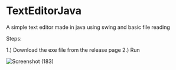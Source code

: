 # TextEditorJava
 A simple text editor made in java using swing and basic file reading 
 
Steps: 

1.) Download the exe file from the release page 
2.) Run 

![Screenshot (183)](https://user-images.githubusercontent.com/91241514/236762001-104eac6d-4e89-473e-bffa-277bc2b44b5b.png)
